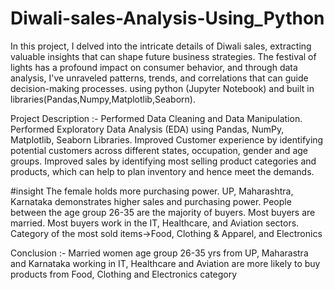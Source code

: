 # Diwali-sales-Analysis-Using_Python

In this project, I delved into the intricate details of Diwali sales, extracting valuable insights that can shape future business strategies. The festival of lights has a profound impact on consumer behavior, and through data analysis, I've unraveled patterns, trends, and correlations that can guide decision-making processes. using python (Jupyter Notebook) and built in libraries(Pandas,Numpy,Matplotlib,Seaborn).

Project Description :- Performed Data Cleaning and Data Manipulation. Performed Exploratory Data Analysis (EDA) using Pandas, NumPy, Matplotlib, Seaborn Libraries. Improved Customer experience by identifying potential customers across different states, occupation, gender and age groups. Improved sales by identifying most selling product categories and products, which can help to plan inventory and hence meet the demands.

#insight The female holds more purchasing power. UP, Maharashtra, Karnataka demonstrates higher sales and purchasing power. People between the age group 26-35 are the majority of buyers. Most buyers are married. Most buyers work in the IT, Healthcare, and Aviation sectors. Category of the most sold items->Food, Clothing & Apparel, and Electronics

Conclusion :- Married women age group 26-35 yrs from UP, 
Maharastra and Karnataka working in IT, 
Healthcare and Aviation are more likely to buy products from Food, 
Clothing and Electronics category
